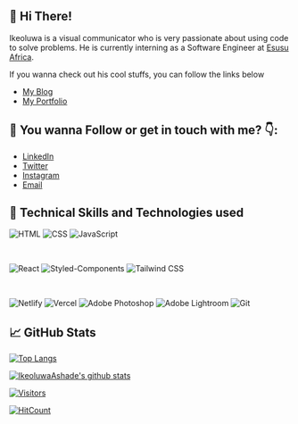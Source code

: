 <!--
![image](https://media.licdn.com/dms/image/D4D16AQGC69w-HWBWQA/profile-displaybackgroundimage-shrink_350_1400/0/1697850236618?e=1703721600&v=beta&t=epj1S3Ilq6V5Fe6X9M1nJtWVYA9HldtDUpuwGpvGtkU) 
-->


##  👋 Hi There!

Ikeoluwa is a visual communicator who is very passionate about using code to solve problems. He is currently interning as a Software Engineer at [Esusu Africa](https://esusu.africa/).

If you wanna check out his cool stuffs, you can follow the links below

- [My Blog](https://medium.com/@IkeoluwaAshade)
- [My Portfolio](https://ikeoluwaashade.vercel.app/)
<!--- [Instagram](https://www.instagram.com/incredible_net/)
- []()
- []()




<!---
Ikeoluwa is a ✨ special ✨ repository because its `README.md` (this file) appears on your GitHub profile.
You can click the Preview link to take a look at your changes.
--->


## 🤝 You wanna Follow or get in touch with me? 👇:

- [LinkedIn](https://www.linkedin.com/in/ikeoluwa-ashade/)
- [Twitter](https://twitter.com/IkeoluwaAshade)
- [Instagram](https://www.instagram.com/ikeoluwaashade/)
- [Email](reachme.ikeoluwa@gmail.com)




## 🔭 Technical Skills and Technologies used

![HTML](https://img.shields.io/badge/HTML5-E34F26?style=for-the-badge&logo=html5&logoColor=white)
![CSS](https://img.shields.io/badge/CSS3-1572B6?style=for-the-badge&logo=css3&logoColor=white)
![JavaScript](https://img.shields.io/badge/JavaScript-F7DF1E?style=for-the-badge&logo=javascript&logoColor=black)

</br>

![React](https://img.shields.io/badge/React-61DAFB?style=for-the-badge&logo=react&logoColor=black)
![Styled-Components](https://img.shields.io/badge/Styled--Components-DB7093?style=for-the-badge&logo=styled-components&logoColor=white)
![Tailwind CSS](https://img.shields.io/badge/Tailwind_CSS-38B2AC?style=for-the-badge&logo=tailwind-css&logoColor=white)

</br>

![Netlify](https://img.shields.io/badge/Netlify-00C7B7?style=for-the-badge&logo=netlify&logoColor=white)
![Vercel](https://img.shields.io/badge/Vercel-000000?style=for-the-badge&logo=vercel&logoColor=white)
![Adobe Photoshop](https://img.shields.io/badge/Adobe_Photoshop-31A8FF?style=for-the-badge&logo=adobe-photoshop&logoColor=white)
![Adobe Lightroom](https://img.shields.io/badge/Adobe_Lightroom-31A8FF?style=for-the-badge&logo=adobe-lightroom&logoColor=white)
![Git](https://img.shields.io/badge/Git-F05032?style=for-the-badge&logo=git&logoColor=white)






<!--
## 💼 Technical Skills

![](https://img.shields.io/badge/Code-HTML5-informational?style=flat&logo=HTML5&color=E34F26)
![](https://img.shields.io/badge/Code-CSS3-informational?style=flat&logo=CSS3&color=white)
![](https://img.shields.io/badge/Code-JavaScript-informational?style=flat&logo=JavaScript&color=F7DF1E)
![](https://img.shields.io/badge/Code-React-informational?style=flat&logo=react&color=61DAFB)
![](https://img.shields.io/badge/Code-Wordpress-informational?style=flat&logo=Wordpress&color=lightgreen)


</br>

![](https://img.shields.io/badge/Style-Bootstrap-informational?style=flat&logo=Bootstrap&color=7952B3)
![](https://img.shields.io/badge/Style-CSS3-informational?style=flat&logo=CSS3&color=1572B6)
![](https://img.shields.io/badge/Style-styled--components-informational?style=flat&logo=styled-components&color=DB7093)

</br>

![](https://img.shields.io/badge/Tools-Figma-informational?style=flat&logo=Figma&color=F24E1E)
![](https://img.shields.io/badge/Tools-NPM-informational?style=flat&logo=NPM&color=CB3837)
![](https://img.shields.io/badge/Tools-Netlify-informational?style=flat&logo=netlify&color=00C7B7)
![](https://img.shields.io/badge/Tools-Git-informational?style=flat&logo=Git&color=F05032)
![](https://img.shields.io/badge/Tools-GitHub-informational?style=flat&logo=GitHub&color=181717) -->


## 📈 GitHub Stats 


[![Top Langs](https://github-readme-stats.vercel.app/api/top-langs/?username=IkeoluwaAshade&layout=compact)](https://github.com/IkeoluwaAshade)

[![IkeoluwaAshade's github stats](https://github-readme-stats.vercel.app/api?username=IkeoluwaAshade)](https://github.com/IkeoluwaAshade)

[![Visitors](https://visitor-badge.glitch.me/badge?page_id=IkeoluwaAshade.IkeoluwaAshade)](https://github.com/IkeoluwaAshade)

[![HitCount](https://hits.dwyl.com/IkeoluwaAshade/IkeoluwaAshade.svg?style=for-the-badge)](https://hits.dwyl.com/IkeoluwaAshade/IkeoluwaAshade)





